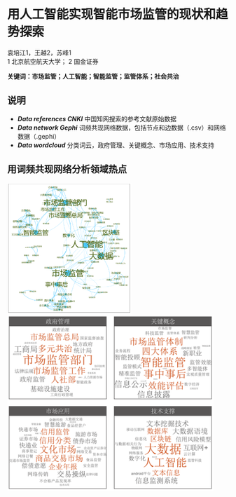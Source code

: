 # 用人工智能实现智能市场监管的现状和趋势探索
袁培江1，王越2，苏峰1      
1 北京航空航天大学； 2 国金证券      
       
**关键词：市场监管；人工智能；智能监管；监管体系；社会共治**

## 说明
- ***Data references CNKI*** 中国知网搜索的参考文献原始数据
- ***Data network Gephi*** 词频共现网络数据，包括节点和边数据（.csv）和网络数据（.gephi）
- ***Data wordcloud*** 分类词云，政府管理、关键概念、市场应用、技术支持

## 用词频共现网络分析领域热点
<img src="imgs/Word co-occurrence network.png" height="300px" width="auto"/> 
<img src="imgs/wordcloud.png" height="400px" width="auto"/> 
